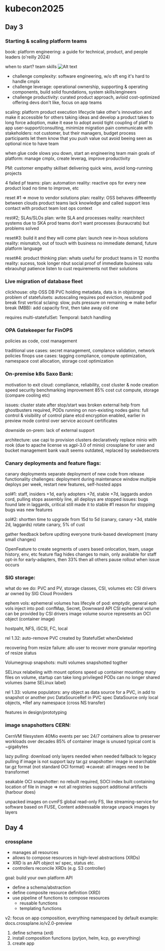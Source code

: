 # kubecon2025
## Day 3
### Starting & scaling platform teams
book: platform engineering: a guide for technical, product, and people leaders (o'reilly 2024)

when to start?
team skills
![Alt text](images/pf_lifecycle.jpg?raw=true "Platform execution lifecycle")
  - challenge complexity: software engineering, w/o sft eng it's hard to handle cmplx
  - challenge leverage: operational ownership, supporting & operating components, build solid foundations, system skills/engineers
  - challenge productivity: curated product approach, avloid cost-optimized offering devs don't like, focus on app teams

scaling:
platform product execution lifecycle
take other's innovation and make it accessible for others
taking ideas and develop a product takes to long
force adoption, make it ease to adopt
avoid tight coupling of platf to app
user-support/consulting, minimize migration pain
communicate with stakeholders: not customer, but their managers, budget process participants
let them know that you push value out
avoid beeing seen as optional nice to have team

when glue code slows you down, start an engineering team
main goals of platform: manage cmplx, create leverag, improve productivity

PM: customer empathy skillset
delivering quick wins, avoid long-running projects

4 failed pf teams:
plan: automation
reality: reactive ops for every new product load
no time to improve, etc

reset #1 => move to vendor solutions
plan:
reality: OSS behaves diffeeently between clouds
product teams lack knowledge and called support
less contact with product team
lost ops context

rest#2; SLAs/SLOs
plan: write SLA and processes
reality: rearchitect systems due to SKA
prod teams don't want processes (buraucrats) but problems solved
 
reset#3: build it and they will come
plan: launch new in-hous solutions
reality: mismatch, out of touch with business
no immediate demand, future platform language

reset#4: product thinking
plan:  whats useful for product teams in 12 months
reality: sucess, took longer nbut social proof of immediate business valu ebraouhgt patience
listen to cust requirements not their solutions

### Live migration of database fleet
clickhouse: oltp OSS DB
PVC holding metadata, data is in objstorage
problem of statefulsets: 
autoscaling requires pod eviction, resubmit pod
break first vertical sclaing: slow, puts pressure on remaining
=> make befor break (MBB):
add capacity first, then take away old one

requires multi-statefulSet:
Temporal: batch handling

### OPA Gatekeeper for FinOPS
policies as code, cost management

traditional use cases:
secret management, complance validation, network policies
finops use cases:
tagging compliance, compute optimization, namespace cost allocation, storage cost optimization

### On-premise k8s Saxo Bank:
motivation to exit cloud: compliance, reliability, cost
cluster & node creation speed
security benchmarking improvement
85% cost cut compute, storage (compare cooling etc)

issues:
cluster state after stop/start was broken
external help from ghostbusters required, PODs running on non-existing nodes
gains:
full control & visibility of control plane
etcd encryption enabled, earlier in preview mode
control over service account certificates

downside on-prem:
lack of external support

architecture:
use capi to provision clusters declaratively
replace minio with rook (due to apache license vs agpl-3.0 of minio)
crossplane for user and bucket management
bank vault seems outdated, replaced by sealedsecrets

### Canary deployments and feature flags:
canary deployments
separate deployment of new code from release functionality
challenges: deployment during maintenance window
multiple deploys per week, restart
new features, self-hosted apps

sol#1: staff, insiders +1d, early adopters +7d, stable +7d, laggards
andon cord, pulling stops assembly line, all deploys are stopped
issues: bugs found late in laggards, critical still made it to stable
#1 reason for stopping bugs was new features

sol#2: shortten time to upgrade from 15d to 5d (canary, canary +3d, stable 2d, laggards)
rotate canary, 5% of cust

gather feedback before updting everyone
trunk-based development (many small changes)

OpenFeature to create segments of users based onlocation, team, usage history, env, etc
feature flag hides changes to main, only available for staff
opt-in for early-adapters, then 33% then all others
pause rollout when issue occurs

### SIG storage:
what do we do: PVC and PV, storage classes, CSI, volumes etc
CSI drivers ar owned by SIG Cloud Providers

ephem vols:
ephemeral volumes has lifecyle of pod: emptydir, general eph vols
inject into pod: confMap, Secret, Downward API
CSI ephemeral volume can be provided by CSI drivers
image volume source represents an OCI object (container image)

hostpaht, NFS, iSCSI, FC, local

rel 1.32:
auto-remove PVC created by StatefulSet
whenDeleted

recovering from resize failure: allo user to recover
more granular reporting of resize status

Volumegroup snapshots: multi volumes snapshotted togther

SELinux relabeling with mount options
speed up container mounting
many files on volume, startup can take long
privileged PODs can no longer shared volumes (same SELinux label)

rel 1.33:
volume populators: any object as data source for a PVC, in add to snapshot or another pvc
DataSourceRef in PVC spec
DataSource only local objects, *Ref any namespace (cross NS transfer)

features in design/prototyping

### image snapshotters CERN:
CernVM filesystem
40Mio events per sec 24/7
containers allow to preserver workloads over decades
85% of container image is unused
typical cont is ~gigabytes

lazy pulling: download only layers needed when needed
fallback to legacy pulling if image is not support lazy
tar.gz snapshotter:
image in searchable tar.gz format (not standard OCI format)
=>caveat: all images need to be transformet

seakable OCI snapshotter:
no rebuilt required,
SOCI index built containing location of file in image
=> not all registries support additional artifacts (harbour does)

unpacked images on cvmFS
global read-only FS, like streaming-service for software
based on FUSE, Content addressable storage
unpack images by layers


## Day 4
### crossplane
- manages all resources
- allows to compose resources in high-level abstractions (XRDs)
- XRD is an API object w/ spec, status etc.
- controllers reconcile XRDs (e.g. S3 controller)

goal: build your own platform API
- define a schema/abstraction 
- define composite resource definition (XRD)
- use pipeline of functions to compose resources
  - reusable functions
  - templating functions

v2: focus on app composition, everything namespaced by default
example: docs.crossplane.io/v2.0-preview
1. define schema (xrd)
2. install composition functions (pytjon, helm, kcp, go everything)
3. create app
